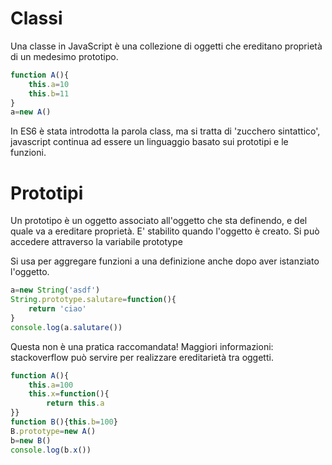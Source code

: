 # Classi
Una classe in JavaScript è una collezione di oggetti che ereditano proprietà di un medesimo prototipo.
```javascript
function A(){
    this.a=10
    this.b=11
}
a=new A()
```

In ES6 è stata introdotta la parola class, ma si tratta di 'zucchero sintattico', javascript continua ad essere un linguaggio basato sui prototipi e le funzioni.

# Prototipi
Un prototipo è un oggetto associato all'oggetto che sta definendo, e del quale va a ereditare proprietà.
E' stabilito quando l'oggetto è creato.
Si può accedere attraverso la variabile prototype

Si usa per aggregare funzioni a una definizione anche dopo aver istanziato l'oggetto.

```javascript
a=new String('asdf')
String.prototype.salutare=function(){
    return 'ciao'
}
console.log(a.salutare())
```

Questa non è una pratica raccomandata!
Maggiori informazioni: stackoverflow
può servire per realizzare ereditarietà tra oggetti.

```javascript
function A(){
    this.a=100
    this.x=function(){
        return this.a
}}
function B(){this.b=100}
B.prototype=new A()
b=new B()
console.log(b.x())
```
